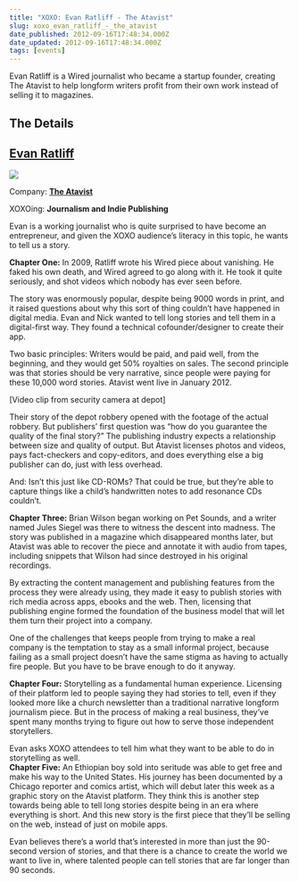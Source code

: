 ```yaml
---
title: "XOXO: Evan Ratliff - The Atavist"
slug: xoxo_evan_ratliff_-_the_atavist
date_published: 2012-09-16T17:48:34.000Z
date_updated: 2012-09-16T17:48:34.000Z
tags: [events]
---
```


Evan Ratliff is a Wired journalist who became a startup founder, creating The Atavist to help longform writers profit from their own work instead of selling it to magazines.

## The Details

## [Evan Ratliff](https://twitter.com/ev_rat)

![](https://cdn.glitch.global/c4e475b2-a54e-47e0-973c-ed0bd1b46262/RollTide_sm_normal.jpg?v=1670739803865)

Company: **[The Atavist](http://www.atavist.com/)**

XOXOing: **Journalism and Indie Publishing**

Evan is a working journalist who is quite surprised to have become an entrepreneur, and given the XOXO audience’s literacy in this topic, he wants to tell us a story.

**Chapter One:** In 2009, Ratliff wrote his Wired piece about vanishing. He faked his own death, and Wired agreed to go along with it. He took it quite seriously, and shot videos which nobody has ever seen before.  

The story was enormously popular, despite being 9000 words in print, and it raised questions about why this sort of thing couldn’t have happened in digital media. Evan and Nick wanted to tell long stories and tell them in a digital-first way. They found a technical cofounder/designer to create their app.  

Two basic principles: Writers would be paid, and paid well, from the beginning, and they would get 50% royalties on sales. The second principle was that stories should be very narrative, since people were paying for these 10,000 word stories. Atavist went live in January 2012.  

[Video clip from security camera at depot]  

Their story of the depot robbery opened with the footage of the actual robbery. But publishers’ first question was “how do you guarantee the quality of the final story?” The publishing industry expects a relationship between size and quality of output. But Atavist licenses photos and videos, pays fact-checkers and copy-editors, and does everything else a big publisher can do, just with less overhead.  

And: Isn’t this just like CD-ROMs? That could be true, but they’re able to capture things like a child’s handwritten notes to add resonance CDs couldn’t.  

**Chapter Three:** Brian Wilson began working on Pet Sounds, and a writer named Jules Siegel was there to witness the descent into madness. The story was published in a magazine which disappeared months later, but Atavist was able to recover the piece and annotate it with audio from tapes, including snippets that Wilson had since destroyed in his original recordings.  

By extracting the content management and publishing features from the process they were already using, they made it easy to publish stories with rich media across apps, ebooks and the web. Then, licensing that publishing engine formed the foundation of the business model that will let them turn their project into a company.  

One of the challenges that keeps people from trying to make a real company is the temptation to stay as a small informal project, because failing as a small project doesn’t have the same stigma as having to actually fire people. But you have to be brave enough to do it anyway.  

**Chapter Four:** Storytelling as a fundamental human experience. Licensing of their platform led to people saying they had stories to tell, even if they looked more like a church newsletter than a traditional narrative longform journalism piece. But in the process of making a real business, they’ve spent many months trying to figure out how to serve those independent storytellers.  

Evan asks XOXO attendees to tell him what they want to be able to do in storytelling as well.  
**Chapter Five:** An Ethiopian boy sold into seritude was able to get free and make his way to the United States. His journey has been documented by a Chicago reporter and comics artist, which will debut later this week as a graphic story on the Atavist platform. They think this is another step towards being able to tell long stories despite being in an era where everything is short. And this new story is the first piece that they’ll be selling on the web, instead of just on mobile apps.  

Evan believes there’s a world that’s interested in more than just the 90-second version of stories, and that there is a chance to create the world we want to live in, where talented people can tell stories that are far longer than 90 seconds.
